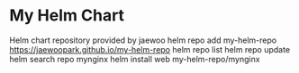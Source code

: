 # My Helm Chart
Helm chart repository provided by jaewoo
     helm repo add my-helm-repo https://jaewoopark.github.io/my-helm-repo
     helm repo list
     helm repo update
     helm search repo mynginx
     helm install web my-helm-repo/mynginx

